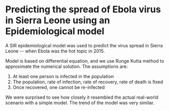 # Predicting the spread of Ebola virus in Sierra Leone using an Epidemiological model

A SIR epidemiological model was used to predict the virus spread in Sierra Leone -- when Ebola was the hot topic in 2015. 
 
Model is based on differential equation, and we use Runge Kutta method to approximate the numerical solution. The assumptions are:
 1. At least one person is infected in the population
 2. The population, rate of infection, rate of recovery, rate of death is fixed
 3. Once recovered, one cannot be re-infected
 
 We were surprised to see how closely it resembled the actual real-world scenario with a simple model. The trend of the model was very similar.  
